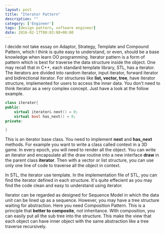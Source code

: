 ```yaml
---
layout: post
title: "Iterator Pattern"
description: ""
category: ['Engineer']
tags: [design pattern, software engineer]
date: 2016-02-17T00:03:08+08:00
---
```


I decide not take essay on Adaptor, Strategy, Template and Compound Pattern, which I think is quite easy to understand, or even, should be a base knowledge when learn OO programming. Iterator pattern is a form of pattern which is best for traverse the data structure inside the object. One may recall that in C++, each standard template library, STL, has a iterator. The iterators are divided into random iterator, input iterator, forward iterator and bidirectional iterator. For structures like **list, vector, tree**, have iterator structure, implemented for users to access the inner data. You don't need to think Iterator as a very complex concept. Just have a look at the follow example.

```cpp
class iterator{
public:
	virtual iterator& next() = 0;
	virtual bool has_next() = 0;
private:

}
```

This is an iterator base class. You need to implement **next** and **has_next** methods. For example you want to write a class called context in a 3D game. In every epoch, you will need to render all the object. You can write an iterator and encapsulate all the draw routine into a new interface **draw** in the parent class **iterator**. Then with a vector or list structure, you can use only one line of code to traverse all the object in context.

In STL, the iterator use template. In the implementation file of STL, you can find the iterator defined in each structure. It's quite effecient as you may find the code clean and easy to understand using iterator.

Iterator can be regarded as designed for Sequence Model in which the data unit can be lined up as a sequence. However, you may have a tree structure waiting for abstraction. Here you need Composition Pattern. This is a principle that **better to composite**, not inheritance. With composition, you can easily put all the sub tree into the structure. This make the view that each object can have inner object with the same abstraction like a tree traverse recursively.